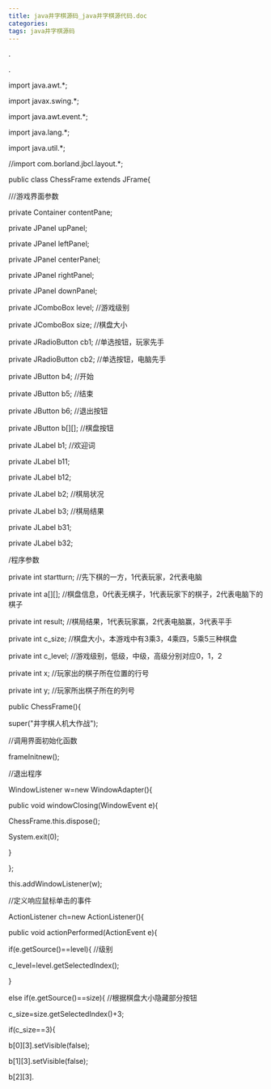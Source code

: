 ```yaml
---
title: java井字棋源码_java井字棋源代码.doc
categories: 
tags: java井字棋源码
---
```

.

.

import java.awt.*;

import javax.swing.*;

import java.awt.event.*;

import java.lang.*;

import java.util.*;

//import com.borland.jbcl.layout.*;

public class ChessFrame extends JFrame{

///游戏界面参数

private Container contentPane;

private JPanel upPanel;

private JPanel leftPanel;

private JPanel centerPanel;

private JPanel rightPanel;

private JPanel downPanel;

private JComboBox level; //游戏级别

private JComboBox size; //棋盘大小

private JRadioButton cb1; //单选按钮，玩家先手

private JRadioButton cb2; //单选按钮，电脑先手

private JButton b4; //开始

private JButton b5; //结束

private JButton b6; //退出按钮

private JButton b[][]; //棋盘按钮

private JLabel b1; //欢迎词

private JLabel b11;

private JLabel b12;

private JLabel b2; //棋局状况

private JLabel b3; //棋局结果

private JLabel b31;

private JLabel b32;

/程序参数

private int startturn; //先下棋的一方，1代表玩家，2代表电脑

private int a[][]; //棋盘信息，0代表无棋子，1代表玩家下的棋子，2代表电脑下的棋子

private int result; //棋局结果，1代表玩家赢，2代表电脑赢，3代表平手

private int c_size; //棋盘大小，本游戏中有3乘3，4乘四，5乘5三种棋盘

private int c_level; //游戏级别，低级，中级，高级分别对应0，1，2

private int x; //玩家出的棋子所在位置的行号

private int y; //玩家所出棋子所在的列号

public ChessFrame(){

super("井字棋人机大作战");

//调用界面初始化函数

frameInitnew();

//退出程序

WindowListener w=new WindowAdapter(){

public void windowClosing(WindowEvent e){

ChessFrame.this.dispose();

System.exit(0);

}

};

this.addWindowListener(w);

//定义响应鼠标单击的事件

ActionListener ch=new ActionListener(){

public void actionPerformed(ActionEvent e){

if(e.getSource()==level){ //级别

c_level=level.getSelectedIndex();

}

else if(e.getSource()==size){ //根据棋盘大小隐藏部分按钮

c_size=size.getSelectedIndex()+3;

if(c_size==3){

b[0][3].setVisible(false);

b[1][3].setVisible(false);

b[2][3].

